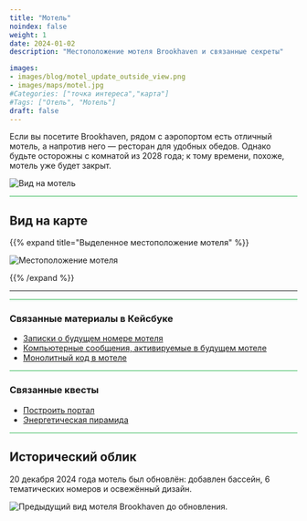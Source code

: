 ```yaml
---
title: "Мотель"
noindex: false
weight: 1
date: 2024-01-02
description: "Местоположение мотеля Brookhaven и связанные секреты"

images:
- images/blog/motel_update_outside_view.png
- images/maps/motel.jpg
#Categories: ["точка интереса","карта"]
#Tags: ["Отель", "Мотель"]
draft: false
--- 
```



Если вы посетите Brookhaven, рядом с аэропортом есть отличный мотель, а напротив него — ресторан для удобных обедов. Однако будьте осторожны с комнатой из 2028 года; к тому времени, похоже, мотель уже будет закрыт.

![Вид на мотель](/images/blog/motel_update_outside_view.png)


<hr style="background-color: #28b44c" size=8>

## Вид на карте

{{% expand title="Выделенное местоположение мотеля" %}}

![Местоположение мотеля](/images/maps/motel.png)

{{% /expand %}}

---

<hr style="background-color: #28b44c" size=8>

### Связанные материалы в Кейсбуке

- [Записки о будущем номере мотеля](/casebook/notes/agency/)
- [Компьютерные сообщения, активируемые в будущем мотеле](/casebook/computer/agency/#сила-книги)
- [Монолитный код в мотеле](/casebook/monoliths/details/#панель-сообщений-за-мотелем-возможное-будущее-обновление)

<hr style="background-color: #28b44c" size=8>

### Связанные квесты

- [Построить портал](/lore/quests/build_portal/)
- [Энергетическая пирамида](/lore/special_tools/energy_pyramid/#известные-места-появления-голубей)


<hr style="background-color: #28b44c" size=8>

## Исторический облик

20 декабря 2024 года мотель был обновлён: добавлен бассейн, 6 тематических номеров и освежённый дизайн.

![Предыдущий вид мотеля Brookhaven до обновления.](/images/maps/motel.jpg)
